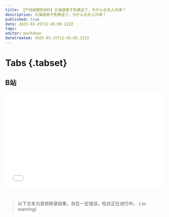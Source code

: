 ```yaml
---
title: 【产经破壁机085】北海道房子免费送了，为什么也无人问津？
description: 北海道房子免费送了，为什么也无人问津？
published: true
date: 2025-03-25T12:45:05.222Z
tags: 
editor: markdown
dateCreated: 2025-03-25T12:45:05.222Z
---
```


# Tabs {.tabset}

## B站

<div style="position: relative; padding: 30% 45%;">
<iframe style="position: absolute; width: 100%; height: 100%; left: 0; top: 0;" src="//player.bilibili.com/player.html?&bvid=BV1ZnXzYjEDw&page=1&as_wide=1&high_quality=1&danmaku=1&autoplay=0" scrolling="no" border="0" frameborder="no" framespacing="0" allowfullscreen="true"></iframe>
</div>


#

> 以下文本为音频转录结果，存在一定错误，校对正在进行中。
{.is-warning}

